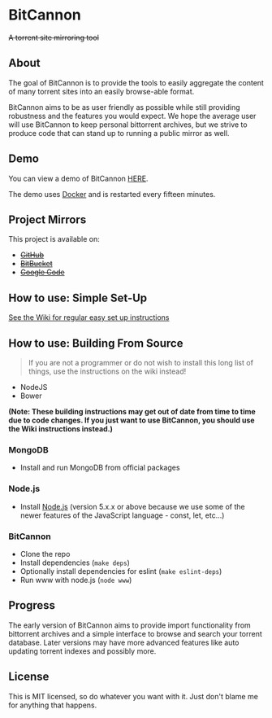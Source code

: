 # BitCannon
~~A torrent site mirroring tool~~

## About
The goal of BitCannon is to provide the tools to easily aggregate the content of many torrent sites into an easily browse-able format.

BitCannon aims to be as user friendly as possible while still providing robustness and the features you would expect. We hope the average user will use BitCannon to keep personal bittorrent archives, but we strive to produce code that can stand up to running a public mirror as well.

## Demo

You can view a demo of BitCannon [HERE](https://bitcannon.aidanharr.is).

The demo uses [Docker](https://github.com/aidanharris/bitcannon/wiki/Installing-BitCannon#using-docker) and is restarted every fifteen minutes.

## Project Mirrors
This project is available on:
* ~~[GitHub](https://github.com/Stephen304/bitcannon)~~
* ~~[BitBucket](https://bitbucket.org/Stephen304/bitcannon)~~
* ~~[Google Code](https://code.google.com/p/bitcannon/)~~

## How to use: Simple Set-Up
[See the Wiki for regular easy set up instructions](https://github.com/aidanharris/bitcannon/wiki)

## How to use: Building From Source

> If you are not a programmer or do not wish to install this long list of things, use the instructions on the wiki instead!
* NodeJS
* Bower

__(Note: These building instructions may get out of date from time to time due to code changes. If you just want to use BitCannon, you should use the Wiki instructions instead.)__

### MongoDB
* Install and run MongoDB from official packages

### Node.js

* Install [Node.js](https://github.com/aidanharris/bitcannon/wiki/Installing-Node.js) (version 5.x.x or above because we use some of the newer features of the JavaScript language - const, let, etc…)

### BitCannon
* Clone the repo
* Install dependencies (`make deps`)
* Optionally install dependencies for eslint (`make eslint-deps`)
* Run www with node.js (`node www`)

## Progress
The early version of BitCannon aims to provide import functionality from bittorrent archives and a simple interface to browse and search your torrent database. Later versions may have more advanced features like auto updating torrent indexes and possibly more.

## License
This is MIT licensed, so do whatever you want with it. Just don't blame me for anything that happens.
